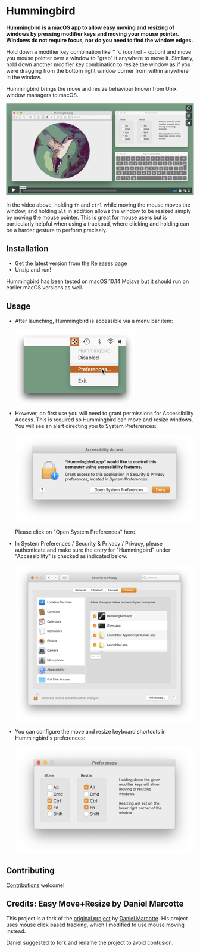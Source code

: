 # Hummingbird

**Hummingbird is a macOS app to allow easy moving and resizing of windows by pressing modifier keys and moving your mouse pointer. Windows do not require focus, nor do you need to find the window edges.**

Hold down a modifier key combination like ⌃⌥ (control + option) and move you mouse pointer over a window to "grab" it anywhere to move it. Similarly, hold down another modifier key combination to resize the window as if you were dragging from the bottom right window corner from within anywhere in the window.

Hummingbird brings the move and resize behaviour known from Unix window managers to macOS.

[![Watch the video](assets/video-still.png)](https://vimeo.com/301631645)

In the video above, holding `fn` and `ctrl` while moving the mouse moves the window, and holding `alt` in addition allows the window to be resized simply by moving the mouse pointer. This is great for mouse users but is particularly helpful when using a trackpad, where clicking and holding can be a harder gesture to perform precisely.

## Installation

* Get the latest version from the [Releases page](https://github.com/finestructure/Hummingbird/releases)
* Unzip and run!


Hummingbird has been tested on macOS 10.14 Mojave but it should run on earlier macOS versions as well.

## Usage

- After launching, Hummingbird is accessible via a menu bar item:

    <img src="assets/docs/menu-preferences.png" width="320">

- However, on first use you will need to grant permissions for Accessibility Access. This is required so Hummingbird can move and resize windows. You will see an alert directing you to System Preferences:

    <img src="assets/docs/accessibility-access.png" width="573">

    Please click on "Open System Preferences" here.

- In System Preferences / Security & Privacy / Privacy, please authenticate and make sure the entry for "Hummingbird" under "Accessibility" is checked as indicated below.

    <img src="assets/docs/privacy-accessibility.png" width="780">

- You can configure the move and resize keyboard shortcuts in Hummingbird's preferences:

    <img src="assets/docs/preferences.png" width="533">


## Contributing

[Contributions](contributing.md) welcome!

## Credits: Easy Move+Resize by Daniel Marcotte

This project is a fork of the [original project](https://github.com/dmarcotte/easy-move-resize) by [Daniel Marcotte](https://github.com/dmarcotte). His project uses mouse click based tracking, which I modified to use mouse moving instead.

Daniel suggested to fork and rename the project to avoid confusion.
